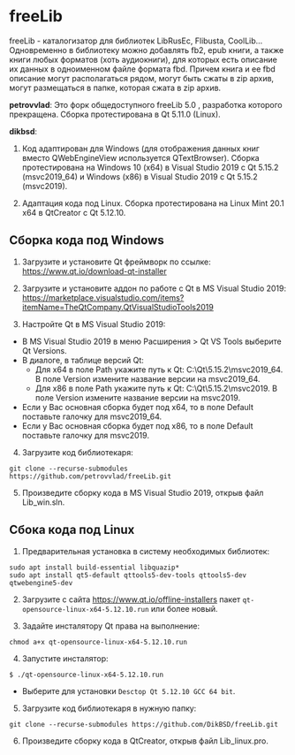 # freeLib
freeLib - каталогизатор для библиотек LibRusEc, Flibusta, CoolLib...
Одновременно в библиотеку можно добавлять fb2, epub книги, а также книги любых форматов (хоть аудиокниги), для которых есть описание их данных в одноименном файле формата fbd. Причем книга и ее fbd описание могут располагаться рядом, могут быть сжаты в zip архив, могут размещаться в папке, которая сжата в zip архив.

**petrovvlad**: Это форк общедоступного freeLib 5.0 , разработка которого прекращена. 
Сборка протестирована в Qt 5.11.0 (Linux).

**dikbsd**: 
1. Код адаптирован для Windows (для отображения данных книг вместо QWebEngineView используется QTextBrowser). Сборка протестирована на Windows 10 (x64) в Visual Studio 2019 с Qt 5.15.2 (msvc2019_64) и Windows (x86) в Visual Studio 2019 с Qt 5.15.2 (msvc2019).

2. Адаптация кода под Linux. Сборка протестирована на Linux Mint 20.1 x64 в QtCreator с Qt 5.12.10.

## Сборка кода под Windows
1. Загрузите и установите Qt фреймворк по ссылке: https://www.qt.io/download-qt-installer

2. Загрузите и установите аддон по работе с Qt в MS Visual Studio 2019:
https://marketplace.visualstudio.com/items?itemName=TheQtCompany.QtVisualStudioTools2019

3. Настройте Qt в MS Visual Studio 2019:

* В MS Visual Studio 2019 в меню Расширения > Qt VS Tools выберите Qt Versions.
* В диалоге, в таблице версий Qt:
    * Для x64 в поле Path укажите путь к Qt: C:\Qt\5.15.2\msvc2019_64. В поле Version измените название версии на msvc2019_64.
	* Для x86 в поле Path укажите путь к Qt: C:\Qt\5.15.2\msvc2019. В поле Version измените название версии на msvc2019.
* Если у Вас основная сборка будет под x64, то в поле Default поставьте галочку для msvc2019_64.
* Если у Вас основная сборка будет под x86, то в поле Default поставьте галочку для msvc2019.

4. Загрузите код библиотекаря:
```
git clone --recurse-submodules https://github.com/petrovvlad/freeLib.git
```

5. Произведите сборку кода в MS Visual Studio 2019, открыв файл Lib_win.sln.

## Сбока кода под Linux
1. Предварительная установка в систему необходимых библиотек:

```
sudo apt install build-essential libquazip*
sudo apt install qt5-default qttools5-dev-tools qttools5-dev qtwebengine5-dev
```

2. Загрузите с сайта https://www.qt.io/offline-installers пакет `qt-opensource-linux-x64-5.12.10.run`  или более новый.

3. Задайте инсталятору Qt права на выполнение:
```
chmod a+x qt-opensource-linux-x64-5.12.10.run
```

4. Запустите инсталятор:
```
$ ./qt-opensource-linux-x64-5.12.10.run
```
* Выберите для установки `Desctop Qt 5.12.10 GCC 64 bit`.

5. Загрузите код библиотекаря в нужную папку:
```
git clone --recurse-submodules https://github.com/DikBSD/freeLib.git
```

6. Произведите сборку кода в QtCreator, открыв файл Lib_linux.pro.
